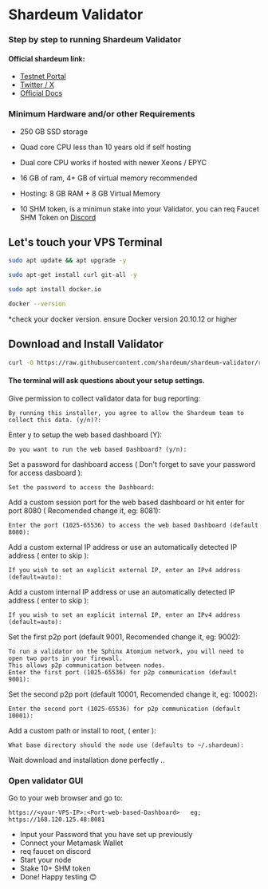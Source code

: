 # Shardeum Validator
### Step by step to running Shardeum Validator

#### Official shardeum link:
* [Testnet Portal](https://shardeum.org/incentivized-testnet)
* [Twitter / X](https://x.com/shardeum)
* [Official Docs](https://docs.shardeum.org/docs)

### Minimum Hardware and/or other Requirements

* 250 GB SSD storage
* Quad core CPU less than 10 years old if self hosting
* Dual core CPU works if hosted with newer Xeons / EPYC
* 16 GB of ram, 4+ GB of virtual memory recommended
* Hosting: 8 GB RAM + 8 GB Virtual Memory

* 10 SHM token, is a minimun stake into your Validator. you can req Faucet SHM Token on [Discord](https://discord.gg/6BNAkxFz)

## Let's touch your VPS Terminal
```bash
sudo apt update && apt upgrade -y
```
```bash
sudo apt-get install curl git-all -y
```
```bash
sudo apt install docker.io
```
```bash
docker --version
```
*check your docker version. ensure Docker version 20.10.12 or higher

## Download and Install Validator

```bash
curl -O https://raw.githubusercontent.com/shardeum/shardeum-validator/refs/heads/itn4/install.sh && chmod +x install.sh && ./install.sh
```

#### The terminal will ask questions about your setup settings.

Give permission to collect validator data for bug reporting:
```
By running this installer, you agree to allow the Shardeum team to collect this data. (y/n)?:
```
Enter y to setup the web based dashboard (Y):
```
Do you want to run the web based Dashboard? (y/n):
```
Set a password for dashboard access ( Don't forget to save your password for access dasboard ):
```
Set the password to access the Dashboard:
```
Add a custom session port for the web based dashboard or hit enter for port 8080 ( Recomended change it, eg: 8081):
```
Enter the port (1025-65536) to access the web based Dashboard (default 8080):
```
Add a custom external IP address or use an automatically detected IP address ( enter to skip ):
```
If you wish to set an explicit external IP, enter an IPv4 address (default=auto):
```
Add a custom internal IP address or use an automatically detected IP address ( enter to skip ):
```
If you wish to set an explicit internal IP, enter an IPv4 address (default=auto):
```
Set the first p2p port (default 9001, Recomended change it, eg: 9002):
```
To run a validator on the Sphinx Atomium network, you will need to open two ports in your firewall.
This allows p2p communication between nodes.
Enter the first port (1025-65536) for p2p communication (default 9001):
```
Set the second p2p port (default 10001, Recomended change it, eg: 10002):
```
Enter the second port (1025-65536) for p2p communication (default 10001):
```
Add a custom path or install to root, ( enter ):
```
What base directory should the node use (defaults to ~/.shardeum):
```

Wait download and installation done perfectly ..


### Open validator GUI

Go to your web browser and go to:
```
https://<your-VPS-IP>:<Port-web-based-Dashboard>   eg; https://168.120.125.48:8081
```
* Input your Password that you have set up previously
* Connect your Metamask Wallet
* req faucet on discord
* Start your node
* Stake 10+ SHM token
* Done! Happy testing 😊





